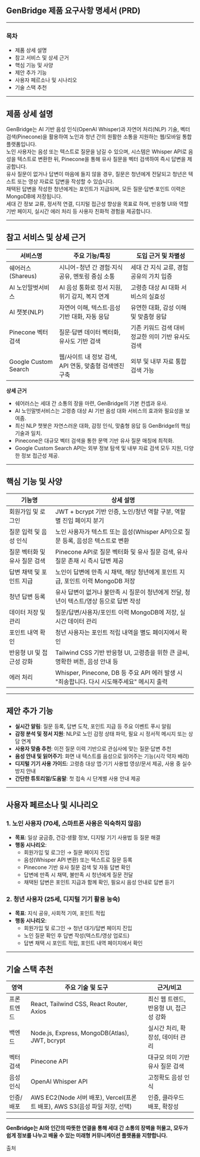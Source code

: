 ## GenBridge 제품 요구사항 명세서 (PRD)

---

### 목차

- 제품 상세 설명
- 참고 서비스 및 상세 근거
- 핵심 기능 및 사양
- 제안 추가 기능
- 사용자 페르소나 및 시나리오
- 기술 스택 추천

---

## 제품 상세 설명

GenBridge는 AI 기반 음성 인식(OpenAI Whisper)과 자연어 처리(NLP) 기술, 벡터 검색(Pinecone)을 활용하여 노인과 청년 간의 원활한 소통을 지원하는 웹/모바일 통합 플랫폼입니다.  
노인 사용자는 음성 또는 텍스트로 질문을 남길 수 있으며, 시스템은 Whisper API로 음성을 텍스트로 변환한 뒤, Pinecone을 통해 유사 질문을 벡터 검색하여 즉시 답변을 제공합니다.  
유사 질문이 없거나 답변이 마음에 들지 않을 경우, 질문은 청년에게 전달되고 청년은 텍스트 또는 영상 자료로 답변을 작성할 수 있습니다.  
채택된 답변을 작성한 청년에게는 포인트가 지급되며, 모든 질문·답변·포인트 이력은 MongoDB에 저장됩니다.  
세대 간 정보 교류, 정서적 연결, 디지털 접근성 향상을 목표로 하며, 반응형 UI와 역할 기반 페이지, 실시간 에러 처리 등 사용자 친화적 경험을 제공합니다.

---

## 참고 서비스 및 상세 근거

| 서비스명             | 주요 기능/특징                                                       | 도입 근거 및 차별성                                   |
|----------------------|---------------------------------------------------------------------|------------------------------------------------------|
| 쉐어러스(Shareus)    | 시니어-청년 간 경험·지식 공유, 멘토링 중심 소통                       | 세대 간 지식 교류, 경험 공유의 가치 입증              |
| AI 노인말벗서비스      | AI 음성 통화로 정서 지원, 위기 감지, 복지 연계                        | 고령층 대상 AI 대화 서비스의 실효성                |
| AI 챗봇(NLP)          | 자연어 이해, 텍스트·음성 기반 대화, 자동 응답                         | 유연한 대화, 감성 이해 및 맞춤형 응답               |
| Pinecone 벡터 검색    | 질문·답변 데이터 벡터화, 유사도 기반 검색                             | 기존 키워드 검색 대비 정교한 의미 기반 유사도 검색     |
| Google Custom Search  | 웹/사이트 내 정보 검색, API 연동, 맞춤형 검색엔진 구축                | 외부 및 내부 자료 통합 검색 가능               |

**상세 근거**
- 쉐어러스는 세대 간 소통의 장을 마련, GenBridge의 기본 컨셉과 유사.
- AI 노인말벗서비스는 고령층 대상 AI 기반 음성 대화 서비스의 효과와 필요성을 보여줌.
- 최신 NLP 챗봇은 자연스러운 대화, 감정 인식, 맞춤형 응답 등 GenBridge의 핵심 기술과 일치.
- Pinecone은 대규모 벡터 검색을 통한 문맥 기반 유사 질문 매칭에 최적화.
- Google Custom Search API는 외부 정보 탐색 및 내부 자료 검색 모두 지원, 다양한 정보 접근성 제공.

---

## 핵심 기능 및 사양

| 기능명                      | 상세 설명                                                                                                   |
|-----------------------------|------------------------------------------------------------------------------------------------------------|
| 회원가입 및 로그인           | JWT + bcrypt 기반 인증, 노인/청년 역할 구분, 역할별 진입 페이지 분기                                        |
| 질문 입력 및 음성 인식        | 노인 사용자가 텍스트 또는 음성(Whisper API)으로 질문 등록, 음성은 텍스트로 변환                             |
| 질문 벡터화 및 유사 질문 검색 | Pinecone API로 질문 벡터화 및 유사 질문 검색, 유사 질문 존재 시 즉시 답변 제공                              |
| 답변 채택 및 포인트 지급      | 노인이 답변에 만족 시 채택, 해당 청년에게 포인트 지급, 포인트 이력 MongoDB 저장                              |
| 청년 답변 등록                | 유사 답변이 없거나 불만족 시 질문이 청년에게 전달, 청년이 텍스트/영상 등으로 답변 작성                       |
| 데이터 저장 및 관리           | 질문/답변/사용자/포인트 이력 MongoDB에 저장, 실시간 데이터 관리                                             |
| 포인트 내역 확인              | 청년 사용자는 포인트 적립 내역을 별도 페이지에서 확인                                                      |
| 반응형 UI 및 접근성 강화       | Tailwind CSS 기반 반응형 UI, 고령층을 위한 큰 글씨, 명확한 버튼, 음성 안내 등                                |
| 에러 처리                     | Whisper, Pinecone, DB 등 주요 API 에러 발생 시 "죄송합니다. 다시 시도해주세요" 메시지 출력                    |

---

## 제안 추가 기능

- **실시간 알림**: 질문 등록, 답변 도착, 포인트 지급 등 주요 이벤트 푸시 알림
- **감정 분석 및 정서 지원**: NLP로 노인 감정 상태 파악, 필요 시 정서적 메시지 또는 상담 연계
- **사용자 맞춤 추천**: 이전 질문 이력 기반으로 관심사에 맞는 질문·답변 추천
- **음성 안내 및 읽어주기**: 화면 내 텍스트를 음성으로 읽어주는 기능(시각 약자 배려)
- **디지털 기기 사용 가이드**: 고령층 대상 앱·기기 사용법 영상/문서 제공, 사용 중 실수 방지 안내
- **간단한 튜토리얼/도움말**: 첫 접속 시 단계별 사용 안내 제공

---

## 사용자 페르소나 및 시나리오

### 1. 노인 사용자 (70세, 스마트폰 사용은 익숙하지 않음)
- **목표**: 일상 궁금증, 건강·생활 정보, 디지털 기기 사용법 등 질문 해결
- **행동 시나리오**:
  - 회원가입 및 로그인 → 질문 페이지 진입
  - 음성(Whisper API 변환) 또는 텍스트로 질문 등록
  - Pinecone 기반 유사 질문 검색 및 자동 답변 확인
  - 답변에 만족 시 채택, 불만족 시 청년에게 질문 전달
  - 채택된 답변은 포인트 지급과 함께 확인, 필요시 음성 안내로 답변 듣기

### 2. 청년 사용자 (25세, 디지털 기기 활용 능숙)
- **목표**: 지식 공유, 사회적 기여, 포인트 적립
- **행동 시나리오**:
  - 회원가입 및 로그인 → 청년 대기/답변 페이지 진입
  - 노인 질문 확인 후 답변 작성(텍스트/영상 업로드)
  - 답변 채택 시 포인트 적립, 포인트 내역 페이지에서 확인

---

## 기술 스택 추천

| 영역         | 주요 기술 및 도구                                                                                  | 근거/비고                               |
|--------------|---------------------------------------------------------------------------------------------------|-----------------------------------------|
| 프론트엔드   | React, Tailwind CSS, React Router,  Axios                                                          | 최신 웹 트렌드, 반응형 UI, 접근성 강화 |
| 백엔드       | Node.js, Express, MongoDB(Atlas), JWT, bcrypt                                                     | 실시간 처리, 확장성, 데이터 관리 |
| 벡터 검색    | Pinecone API                                                                                       | 대규모 의미 기반 유사 질문 검색     |
| 음성 인식    | OpenAI Whisper API                                                                                | 고정확도 음성 인식                      |
| 인증/배포    | AWS EC2(Node 서버 배포), Vercel(프론트 배포), AWS S3(음성 파일 저장, 선택)                        | 인증, 클라우드 배포, 확장성             |

---

**GenBridge는 AI와 인간의 따뜻한 연결을 통해 세대 간 소통의 장벽을 허물고, 모두가 쉽게 정보를 나누고 배울 수 있는 미래형 커뮤니케이션 플랫폼을 지향합니다.**

출처